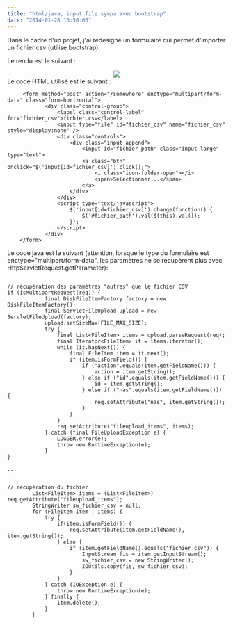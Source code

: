 ```yaml
---
title: "html/java, input file sympa avec bootstrap"
date: "2014-01-28 13:50:00"
---
```

Dans le cadre d'un projet, j'ai redesigné un formulaire qui permet d'importer un fichier csv (utilise bootstrap).

Le rendu est le suivant :

<div class="separator" style="clear: both; text-align: center;"><a href="http://2.bp.blogspot.com/-GbpePebl9sw/Uuek_yww54I/AAAAAAAADuw/gMzZw1TdYRA/s1600/Untitled.png" imageanchor="1" style="margin-left: 1em; margin-right: 1em;"><img border="0" src="http://2.bp.blogspot.com/-GbpePebl9sw/Uuek_yww54I/AAAAAAAADuw/gMzZw1TdYRA/s320/Untitled.png" /></a></div>
Le code HTML utilisé est le suivant :


```
     <form method="post" action="/somewhere" enctype="multipart/form-data" class="form-horizontal">
            <div class="control-group">
                <label class="control-label" for="fichier_csv">fichier.csv</label>
                <input type="file" id="fichier_csv" name="fichier_csv" style="display:none" />
                <div class="controls">
                    <div class="input-append">
                        <input id="fichier_path" class="input-large" type="text">
                        <a class="btn" onclick="$('input[id=fichier_csv]').click();">
                            <i class="icon-folder-open"></i>
                            <span>Sélectionner...</span>
                        </a>
                    </div>
                </div>
                <script type="text/javascript">
                    $('input[id=fichier_csv]').change(function() {
                        $('#fichier_path').val($(this).val());
                    });
                </script>
            </div>
	</form>
```

Le code java est le suivant (attention, lorsque le type du formulaire est enctype="multipart/form-data", les paramètres ne se récupèrent plus avec HttpServletRequest.getParameter):


```
   
// récupération des paramètres "autres" que le fichier CSV
if (isMultipartRequest(req)) {
            final DiskFileItemFactory factory = new DiskFileItemFactory();
            final ServletFileUpload upload = new ServletFileUpload(factory);
            upload.setSizeMax(FILE_MAX_SIZE);
            try {
                final List<FileItem> items = upload.parseRequest(req);
                final Iterator<FileItem> it = items.iterator();
                while (it.hasNext()) {
                    final FileItem item = it.next();
                    if (item.isFormField()) {
                        if ("action".equals(item.getFieldName())) {
                            action = item.getString();
                        } else if ("id".equals(item.getFieldName())) {
                            id = item.getString();
                        } else if ("nas".equals(item.getFieldName())) {
                            req.setAttribute("nas", item.getString());
                        }
                    }
                }
                req.setAttribute("fileupload_items", items);
            } catch (final FileUploadException e) {
                LOGGER.error(e);
                throw new RuntimeException(e);
            }
}

...


// récupération du fichier
        List<FileItem> items = (List<FileItem>) req.getAttribute("fileupload_items");
        StringWriter sw_fichier_csv = null;
        for (FileItem item : items) {
            try {
                if(item.isFormField()) {
                    req.setAttribute(item.getFieldName(), item.getString());
                } else {
                    if (item.getFieldName().equals("fichier_csv")) {
                        InputStream fis = item.getInputStream();
                        sw_fichier_csv = new StringWriter();
                        IOUtils.copy(fis, sw_fichier_csv);
                    }
                }
            } catch (IOException e) {
                throw new RuntimeException(e);
            } finally {
                item.delete();
            }
        }
```


